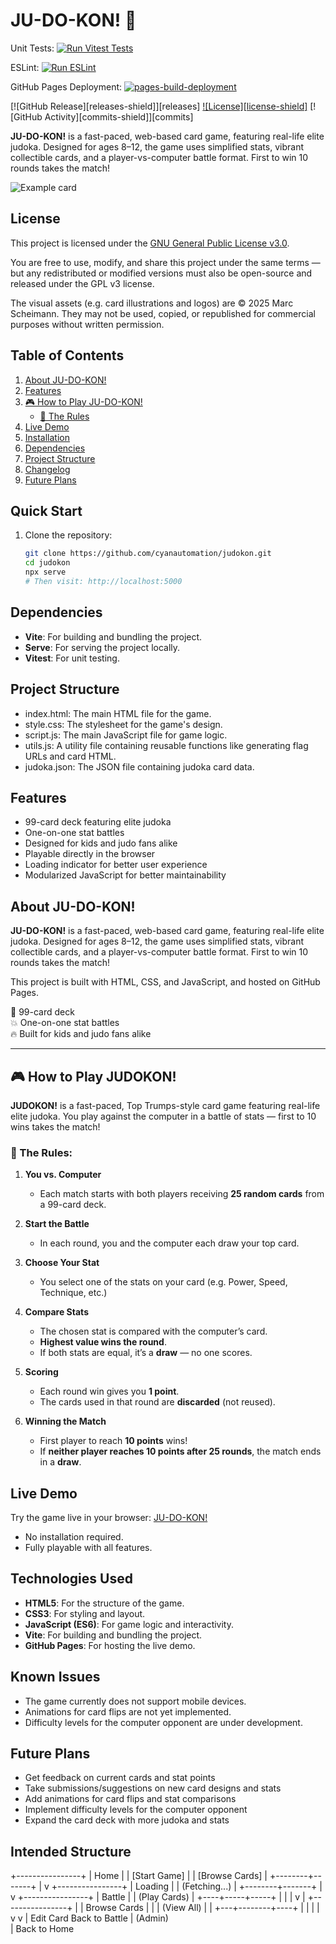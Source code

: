 # JU-DO-KON! 🥋

Unit Tests: [![Run Vitest Tests](https://github.com/CyanAutomation/judokon/actions/workflows/runUnitTests.yml/badge.svg?branch=main)](https://github.com/CyanAutomation/judokon/actions/workflows/runUnitTests.yml)

ESLint: [![Run ESLint](https://github.com/CyanAutomation/judokon/actions/workflows/eslint.yml/badge.svg?branch=main)](https://github.com/CyanAutomation/judokon/actions/workflows/eslint.yml)

GitHub Pages Deployment: [![pages-build-deployment](https://github.com/CyanAutomation/judokon/actions/workflows/pages/pages-build-deployment/badge.svg?branch=main)](https://github.com/CyanAutomation/judokon/actions/workflows/pages/pages-build-deployment)

[![GitHub Release][releases-shield]][releases]
[![License][license-shield]](LICENSE.md)
[![GitHub Activity][commits-shield]][commits]

**JU-DO-KON!** is a fast-paced, web-based card game, featuring real-life elite judoka. Designed for ages 8–12, the game uses simplified stats, vibrant collectible cards, and a player-vs-computer battle format. First to win 10 rounds takes the match!

![Example card](assets/judokaCards/judokaCard-117.png)

## License

This project is licensed under the [GNU General Public License v3.0](LICENSE).

You are free to use, modify, and share this project under the same terms — but any redistributed or modified versions must also be open-source and released under the GPL v3 license.

The visual assets (e.g. card illustrations and logos) are © 2025 Marc Scheimann. They may not be used, copied, or republished for commercial purposes without written permission.

## Table of Contents

1. [About JU-DO-KON!](#about-ju-do-kon)
2. [Features](#features)
3. [🎮 How to Play JU-DO-KON!](#how-to-play-ju-do-kon)
   - [🥋 The Rules](#-the-rules)
5. [Live Demo](#live-demo)
6. [Installation](#installation)
7. [Dependencies](#dependencies)
8. [Project Structure](#project-structure)
9. [Changelog](#changelog)
10. [Future Plans](#future-plans)


## Quick Start

1. Clone the repository:
   ```bash
   git clone https://github.com/cyanautomation/judokon.git
   cd judokon
   npx serve
   # Then visit: http://localhost:5000
   ```

## Dependencies

- **Vite**: For building and bundling the project.
- **Serve**: For serving the project locally.
- **Vitest**: For unit testing.

## Project Structure

- index.html: The main HTML file for the game.
- style.css: The stylesheet for the game's design.
- script.js: The main JavaScript file for game logic.
- utils.js: A utility file containing reusable functions like generating flag URLs and card HTML.
- judoka.json: The JSON file containing judoka card data.

## Features

- 99-card deck featuring elite judoka
- One-on-one stat battles
- Designed for kids and judo fans alike
- Playable directly in the browser
- Loading indicator for better user experience
- Modularized JavaScript for better maintainability

## About JU-DO-KON!

**JU-DO-KON!** is a fast-paced, web-based card game, featuring real-life elite judoka. Designed for ages 8–12, the game uses simplified stats, vibrant collectible cards, and a player-vs-computer battle format. First to win 10 rounds takes the match!

This project is built with HTML, CSS, and JavaScript, and hosted on GitHub Pages.

🥋 99-card deck  
💥 One-on-one stat battles  
🔥 Built for kids and judo fans alike

---

## 🎮 How to Play JUDOKON!

**JUDOKON!** is a fast-paced, Top Trumps-style card game featuring real-life elite judoka. You play against the computer in a battle of stats — first to 10 wins takes the match!

### 🥋 The Rules:

1. **You vs. Computer**

   - Each match starts with both players receiving **25 random cards** from a 99-card deck.

2. **Start the Battle**

   - In each round, you and the computer each draw your top card.

3. **Choose Your Stat**

   - You select one of the stats on your card (e.g. Power, Speed, Technique, etc.)

4. **Compare Stats**

   - The chosen stat is compared with the computer’s card.
   - **Highest value wins the round**.
   - If both stats are equal, it’s a **draw** — no one scores.

5. **Scoring**

   - Each round win gives you **1 point**.
   - The cards used in that round are **discarded** (not reused).

6. **Winning the Match**
   - First player to reach **10 points** wins!
   - If **neither player reaches 10 points after 25 rounds**, the match ends in a **draw**.

## Live Demo

Try the game live in your browser: [JU-DO-KON!](https://cyanautomation.github.io/judokon/)

- No installation required.
- Fully playable with all features.

## Technologies Used

- **HTML5**: For the structure of the game.
- **CSS3**: For styling and layout.
- **JavaScript (ES6)**: For game logic and interactivity.
- **Vite**: For building and bundling the project.
- **GitHub Pages**: For hosting the live demo.

## Known Issues

- The game currently does not support mobile devices.
- Animations for card flips are not yet implemented.
- Difficulty levels for the computer opponent are under development.

## Future Plans

- Get feedback on current cards and stat points
- Take submissions/suggestions on new card designs and stats
- Add animations for card flips and stat comparisons
- Implement difficulty levels for the computer opponent
- Expand the card deck with more judoka and stats

## Intended Structure

+----------------+
| Home |
| [Start Game] |
| [Browse Cards] |
+--------+-------+
|
v
+----------------+
| Loading |
| (Fetching...) |
+--------+-------+
|
v
+----------------+
| Battle |
| (Play Cards) |
+----+-----+-----+
| |
| v
| +----------------+
| | Browse Cards |
| | (View All) |
| +---+--------+----+
| | |
| v v
| Edit Card Back to Battle
| (Admin)  
 |
Back to Home
